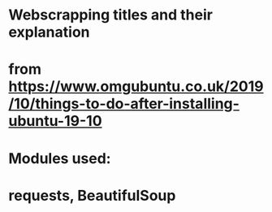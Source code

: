 # Webscrapping titles and their explanation 
# from https://www.omgubuntu.co.uk/2019/10/things-to-do-after-installing-ubuntu-19-10

# Modules used:
# requests, BeautifulSoup
